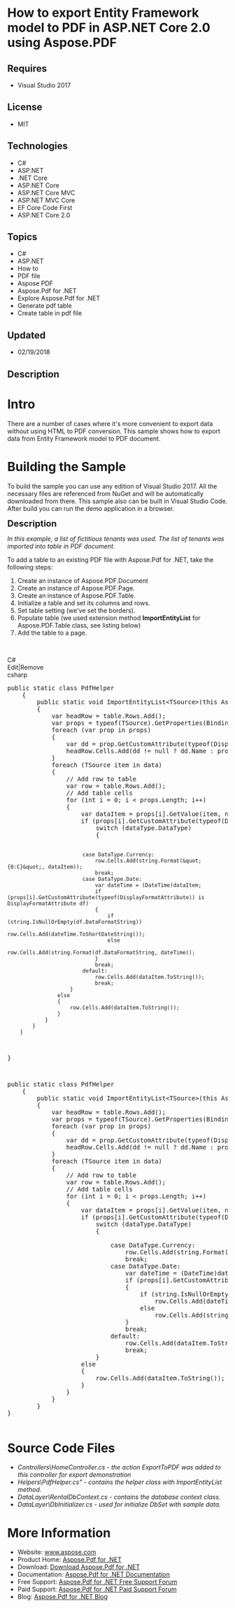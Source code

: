 # How to export Entity Framework model to PDF in ASP.NET Core 2.0 using Aspose.PDF
## Requires
- Visual Studio 2017
## License
- MIT
## Technologies
- C#
- ASP.NET
- .NET Core
- ASP.NET Core
- ASP.NET Core MVC
- ASP.NET MVC Core
- EF Core Code First
- ASP.NET Core 2.0
## Topics
- C#
- ASP.NET
- How to
- PDF file
- Aspose PDF
- Aspose.Pdf for .NET
- Explore Aspose.Pdf for .NET
- Generate pdf table
- Create table in pdf file
## Updated
- 02/19/2018
## Description

<h1>Intro</h1>
<p>There are a number of cases where it's more convenient to export data without using HTML to PDF conversion. This sample shows how to export data from Entity Framework model to PDF document.&nbsp;</p>
<h1><span>Building the Sample</span></h1>
<p>To build the sample you can use any edition of Visual Studio 2017. All the necessary files are referenced from NuGet and will be automatically downloaded from there. This sample also can be built in Visual Studio Code. After build you can run the demo application
 in a browser.</p>
<p><span style="font-size:20px; font-weight:bold">Description</span></p>
<p><em>In this example, a list of fictitious tenants was used. The list of tenants was imported into table in PDF document.&nbsp;</em></p>
<p>To add a table to an existing PDF file with Aspose.Pdf for .NET, take the following steps:</p>
<ol>
<li>Create an instance of Aspose.PDF.Document&nbsp; </li><li>Create an instance of Aspose.PDF.Page. </li><li>Create an instance of Aspose.PDF.Table. </li><li>Initialize a table and set its columns and rows. </li><li>Set table setting (we've set the borders). </li><li>Populate table (we used extension method <strong>ImportEntityList</strong> for Aspose.PDF.Table&nbsp;class, see listing below)
</li><li>Add the table to a page. </li></ol>
<p><em>&nbsp;</em></p>
<div class="scriptcode">
<div class="pluginEditHolder" pluginCommand="mceScriptCode">
<div class="title"><span>C#</span></div>
<div class="pluginLinkHolder"><span class="pluginEditHolderLink">Edit</span>|<span class="pluginRemoveHolderLink">Remove</span></div>
<span class="hidden">csharp</span>
<pre class="hidden">public static class PdfHelper
    {
        public static void ImportEntityList&lt;TSource&gt;(this Aspose.Pdf.Table table, IList&lt;TSource&gt; data)
        {
            var headRow = table.Rows.Add();
            var props = typeof(TSource).GetProperties(BindingFlags.Public | BindingFlags.Instance);
            foreach (var prop in props)
            {
                var dd = prop.GetCustomAttribute(typeof(DisplayAttribute)) as DisplayAttribute;
                headRow.Cells.Add(dd != null ? dd.Name : prop.Name);
            }
            foreach (TSource item in data)
            {
                // Add row to table
                var row = table.Rows.Add();
                // Add table cells
                for (int i = 0; i &lt; props.Length; i&#43;&#43;)
                {
                    var dataItem = props[i].GetValue(item, null);
                    if (props[i].GetCustomAttribute(typeof(DataTypeAttribute)) is DataTypeAttribute dataType)
                        switch (dataType.DataType)
                        {

                            case DataType.Currency:
                                row.Cells.Add(string.Format(&quot;{0:C}&quot;, dataItem));
                                break;
                            case DataType.Date:
                                var dateTime = (DateTime)dataItem;
                                if (props[i].GetCustomAttribute(typeof(DisplayFormatAttribute)) is DisplayFormatAttribute df)
                                {
                                    if (string.IsNullOrEmpty(df.DataFormatString))
                                        row.Cells.Add(dateTime.ToShortDateString());
                                    else
                                        row.Cells.Add(string.Format(df.DataFormatString, dateTime));
                                }
                                break;
                            default:
                                row.Cells.Add(dataItem.ToString());
                                break;
                        }
                    else
                    {
                        row.Cells.Add(dataItem.ToString());
                    }
                }
            }
        }
}

</pre>
<div class="preview">
<pre class="csharp"><span class="cs__keyword">public</span>&nbsp;<span class="cs__keyword">static</span>&nbsp;<span class="cs__keyword">class</span>&nbsp;PdfHelper&nbsp;
&nbsp;&nbsp;&nbsp;&nbsp;{&nbsp;
&nbsp;&nbsp;&nbsp;&nbsp;&nbsp;&nbsp;&nbsp;&nbsp;<span class="cs__keyword">public</span>&nbsp;<span class="cs__keyword">static</span>&nbsp;<span class="cs__keyword">void</span>&nbsp;ImportEntityList&lt;TSource&gt;(<span class="cs__keyword">this</span>&nbsp;Aspose.Pdf.Table&nbsp;table,&nbsp;IList&lt;TSource&gt;&nbsp;data)&nbsp;
&nbsp;&nbsp;&nbsp;&nbsp;&nbsp;&nbsp;&nbsp;&nbsp;{&nbsp;
&nbsp;&nbsp;&nbsp;&nbsp;&nbsp;&nbsp;&nbsp;&nbsp;&nbsp;&nbsp;&nbsp;&nbsp;var&nbsp;headRow&nbsp;=&nbsp;table.Rows.Add();&nbsp;
&nbsp;&nbsp;&nbsp;&nbsp;&nbsp;&nbsp;&nbsp;&nbsp;&nbsp;&nbsp;&nbsp;&nbsp;var&nbsp;props&nbsp;=&nbsp;<span class="cs__keyword">typeof</span>(TSource).GetProperties(BindingFlags.Public&nbsp;|&nbsp;BindingFlags.Instance);&nbsp;
&nbsp;&nbsp;&nbsp;&nbsp;&nbsp;&nbsp;&nbsp;&nbsp;&nbsp;&nbsp;&nbsp;&nbsp;<span class="cs__keyword">foreach</span>&nbsp;(var&nbsp;prop&nbsp;<span class="cs__keyword">in</span>&nbsp;props)&nbsp;
&nbsp;&nbsp;&nbsp;&nbsp;&nbsp;&nbsp;&nbsp;&nbsp;&nbsp;&nbsp;&nbsp;&nbsp;{&nbsp;
&nbsp;&nbsp;&nbsp;&nbsp;&nbsp;&nbsp;&nbsp;&nbsp;&nbsp;&nbsp;&nbsp;&nbsp;&nbsp;&nbsp;&nbsp;&nbsp;var&nbsp;dd&nbsp;=&nbsp;prop.GetCustomAttribute(<span class="cs__keyword">typeof</span>(DisplayAttribute))&nbsp;<span class="cs__keyword">as</span>&nbsp;DisplayAttribute;&nbsp;
&nbsp;&nbsp;&nbsp;&nbsp;&nbsp;&nbsp;&nbsp;&nbsp;&nbsp;&nbsp;&nbsp;&nbsp;&nbsp;&nbsp;&nbsp;&nbsp;headRow.Cells.Add(dd&nbsp;!=&nbsp;<span class="cs__keyword">null</span>&nbsp;?&nbsp;dd.Name&nbsp;:&nbsp;prop.Name);&nbsp;
&nbsp;&nbsp;&nbsp;&nbsp;&nbsp;&nbsp;&nbsp;&nbsp;&nbsp;&nbsp;&nbsp;&nbsp;}&nbsp;
&nbsp;&nbsp;&nbsp;&nbsp;&nbsp;&nbsp;&nbsp;&nbsp;&nbsp;&nbsp;&nbsp;&nbsp;<span class="cs__keyword">foreach</span>&nbsp;(TSource&nbsp;item&nbsp;<span class="cs__keyword">in</span>&nbsp;data)&nbsp;
&nbsp;&nbsp;&nbsp;&nbsp;&nbsp;&nbsp;&nbsp;&nbsp;&nbsp;&nbsp;&nbsp;&nbsp;{&nbsp;
&nbsp;&nbsp;&nbsp;&nbsp;&nbsp;&nbsp;&nbsp;&nbsp;&nbsp;&nbsp;&nbsp;&nbsp;&nbsp;&nbsp;&nbsp;&nbsp;<span class="cs__com">//&nbsp;Add&nbsp;row&nbsp;to&nbsp;table</span>&nbsp;
&nbsp;&nbsp;&nbsp;&nbsp;&nbsp;&nbsp;&nbsp;&nbsp;&nbsp;&nbsp;&nbsp;&nbsp;&nbsp;&nbsp;&nbsp;&nbsp;var&nbsp;row&nbsp;=&nbsp;table.Rows.Add();&nbsp;
&nbsp;&nbsp;&nbsp;&nbsp;&nbsp;&nbsp;&nbsp;&nbsp;&nbsp;&nbsp;&nbsp;&nbsp;&nbsp;&nbsp;&nbsp;&nbsp;<span class="cs__com">//&nbsp;Add&nbsp;table&nbsp;cells</span>&nbsp;
&nbsp;&nbsp;&nbsp;&nbsp;&nbsp;&nbsp;&nbsp;&nbsp;&nbsp;&nbsp;&nbsp;&nbsp;&nbsp;&nbsp;&nbsp;&nbsp;<span class="cs__keyword">for</span>&nbsp;(<span class="cs__keyword">int</span>&nbsp;i&nbsp;=&nbsp;<span class="cs__number">0</span>;&nbsp;i&nbsp;&lt;&nbsp;props.Length;&nbsp;i&#43;&#43;)&nbsp;
&nbsp;&nbsp;&nbsp;&nbsp;&nbsp;&nbsp;&nbsp;&nbsp;&nbsp;&nbsp;&nbsp;&nbsp;&nbsp;&nbsp;&nbsp;&nbsp;{&nbsp;
&nbsp;&nbsp;&nbsp;&nbsp;&nbsp;&nbsp;&nbsp;&nbsp;&nbsp;&nbsp;&nbsp;&nbsp;&nbsp;&nbsp;&nbsp;&nbsp;&nbsp;&nbsp;&nbsp;&nbsp;var&nbsp;dataItem&nbsp;=&nbsp;props[i].GetValue(item,&nbsp;<span class="cs__keyword">null</span>);&nbsp;
&nbsp;&nbsp;&nbsp;&nbsp;&nbsp;&nbsp;&nbsp;&nbsp;&nbsp;&nbsp;&nbsp;&nbsp;&nbsp;&nbsp;&nbsp;&nbsp;&nbsp;&nbsp;&nbsp;&nbsp;<span class="cs__keyword">if</span>&nbsp;(props[i].GetCustomAttribute(<span class="cs__keyword">typeof</span>(DataTypeAttribute))&nbsp;<span class="cs__keyword">is</span>&nbsp;DataTypeAttribute&nbsp;dataType)&nbsp;
&nbsp;&nbsp;&nbsp;&nbsp;&nbsp;&nbsp;&nbsp;&nbsp;&nbsp;&nbsp;&nbsp;&nbsp;&nbsp;&nbsp;&nbsp;&nbsp;&nbsp;&nbsp;&nbsp;&nbsp;&nbsp;&nbsp;&nbsp;&nbsp;<span class="cs__keyword">switch</span>&nbsp;(dataType.DataType)&nbsp;
&nbsp;&nbsp;&nbsp;&nbsp;&nbsp;&nbsp;&nbsp;&nbsp;&nbsp;&nbsp;&nbsp;&nbsp;&nbsp;&nbsp;&nbsp;&nbsp;&nbsp;&nbsp;&nbsp;&nbsp;&nbsp;&nbsp;&nbsp;&nbsp;{&nbsp;
&nbsp;
&nbsp;&nbsp;&nbsp;&nbsp;&nbsp;&nbsp;&nbsp;&nbsp;&nbsp;&nbsp;&nbsp;&nbsp;&nbsp;&nbsp;&nbsp;&nbsp;&nbsp;&nbsp;&nbsp;&nbsp;&nbsp;&nbsp;&nbsp;&nbsp;&nbsp;&nbsp;&nbsp;&nbsp;<span class="cs__keyword">case</span>&nbsp;DataType.Currency:&nbsp;
&nbsp;&nbsp;&nbsp;&nbsp;&nbsp;&nbsp;&nbsp;&nbsp;&nbsp;&nbsp;&nbsp;&nbsp;&nbsp;&nbsp;&nbsp;&nbsp;&nbsp;&nbsp;&nbsp;&nbsp;&nbsp;&nbsp;&nbsp;&nbsp;&nbsp;&nbsp;&nbsp;&nbsp;&nbsp;&nbsp;&nbsp;&nbsp;row.Cells.Add(<span class="cs__keyword">string</span>.Format(<span class="cs__string">&quot;{0:C}&quot;</span>,&nbsp;dataItem));&nbsp;
&nbsp;&nbsp;&nbsp;&nbsp;&nbsp;&nbsp;&nbsp;&nbsp;&nbsp;&nbsp;&nbsp;&nbsp;&nbsp;&nbsp;&nbsp;&nbsp;&nbsp;&nbsp;&nbsp;&nbsp;&nbsp;&nbsp;&nbsp;&nbsp;&nbsp;&nbsp;&nbsp;&nbsp;&nbsp;&nbsp;&nbsp;&nbsp;<span class="cs__keyword">break</span>;&nbsp;
&nbsp;&nbsp;&nbsp;&nbsp;&nbsp;&nbsp;&nbsp;&nbsp;&nbsp;&nbsp;&nbsp;&nbsp;&nbsp;&nbsp;&nbsp;&nbsp;&nbsp;&nbsp;&nbsp;&nbsp;&nbsp;&nbsp;&nbsp;&nbsp;&nbsp;&nbsp;&nbsp;&nbsp;<span class="cs__keyword">case</span>&nbsp;DataType.Date:&nbsp;
&nbsp;&nbsp;&nbsp;&nbsp;&nbsp;&nbsp;&nbsp;&nbsp;&nbsp;&nbsp;&nbsp;&nbsp;&nbsp;&nbsp;&nbsp;&nbsp;&nbsp;&nbsp;&nbsp;&nbsp;&nbsp;&nbsp;&nbsp;&nbsp;&nbsp;&nbsp;&nbsp;&nbsp;&nbsp;&nbsp;&nbsp;&nbsp;var&nbsp;dateTime&nbsp;=&nbsp;(DateTime)dataItem;&nbsp;
&nbsp;&nbsp;&nbsp;&nbsp;&nbsp;&nbsp;&nbsp;&nbsp;&nbsp;&nbsp;&nbsp;&nbsp;&nbsp;&nbsp;&nbsp;&nbsp;&nbsp;&nbsp;&nbsp;&nbsp;&nbsp;&nbsp;&nbsp;&nbsp;&nbsp;&nbsp;&nbsp;&nbsp;&nbsp;&nbsp;&nbsp;&nbsp;<span class="cs__keyword">if</span>&nbsp;(props[i].GetCustomAttribute(<span class="cs__keyword">typeof</span>(DisplayFormatAttribute))&nbsp;<span class="cs__keyword">is</span>&nbsp;DisplayFormatAttribute&nbsp;df)&nbsp;
&nbsp;&nbsp;&nbsp;&nbsp;&nbsp;&nbsp;&nbsp;&nbsp;&nbsp;&nbsp;&nbsp;&nbsp;&nbsp;&nbsp;&nbsp;&nbsp;&nbsp;&nbsp;&nbsp;&nbsp;&nbsp;&nbsp;&nbsp;&nbsp;&nbsp;&nbsp;&nbsp;&nbsp;&nbsp;&nbsp;&nbsp;&nbsp;{&nbsp;
&nbsp;&nbsp;&nbsp;&nbsp;&nbsp;&nbsp;&nbsp;&nbsp;&nbsp;&nbsp;&nbsp;&nbsp;&nbsp;&nbsp;&nbsp;&nbsp;&nbsp;&nbsp;&nbsp;&nbsp;&nbsp;&nbsp;&nbsp;&nbsp;&nbsp;&nbsp;&nbsp;&nbsp;&nbsp;&nbsp;&nbsp;&nbsp;&nbsp;&nbsp;&nbsp;&nbsp;<span class="cs__keyword">if</span>&nbsp;(<span class="cs__keyword">string</span>.IsNullOrEmpty(df.DataFormatString))&nbsp;
&nbsp;&nbsp;&nbsp;&nbsp;&nbsp;&nbsp;&nbsp;&nbsp;&nbsp;&nbsp;&nbsp;&nbsp;&nbsp;&nbsp;&nbsp;&nbsp;&nbsp;&nbsp;&nbsp;&nbsp;&nbsp;&nbsp;&nbsp;&nbsp;&nbsp;&nbsp;&nbsp;&nbsp;&nbsp;&nbsp;&nbsp;&nbsp;&nbsp;&nbsp;&nbsp;&nbsp;&nbsp;&nbsp;&nbsp;&nbsp;row.Cells.Add(dateTime.ToShortDateString());&nbsp;
&nbsp;&nbsp;&nbsp;&nbsp;&nbsp;&nbsp;&nbsp;&nbsp;&nbsp;&nbsp;&nbsp;&nbsp;&nbsp;&nbsp;&nbsp;&nbsp;&nbsp;&nbsp;&nbsp;&nbsp;&nbsp;&nbsp;&nbsp;&nbsp;&nbsp;&nbsp;&nbsp;&nbsp;&nbsp;&nbsp;&nbsp;&nbsp;&nbsp;&nbsp;&nbsp;&nbsp;<span class="cs__keyword">else</span>&nbsp;
&nbsp;&nbsp;&nbsp;&nbsp;&nbsp;&nbsp;&nbsp;&nbsp;&nbsp;&nbsp;&nbsp;&nbsp;&nbsp;&nbsp;&nbsp;&nbsp;&nbsp;&nbsp;&nbsp;&nbsp;&nbsp;&nbsp;&nbsp;&nbsp;&nbsp;&nbsp;&nbsp;&nbsp;&nbsp;&nbsp;&nbsp;&nbsp;&nbsp;&nbsp;&nbsp;&nbsp;&nbsp;&nbsp;&nbsp;&nbsp;row.Cells.Add(<span class="cs__keyword">string</span>.Format(df.DataFormatString,&nbsp;dateTime));&nbsp;
&nbsp;&nbsp;&nbsp;&nbsp;&nbsp;&nbsp;&nbsp;&nbsp;&nbsp;&nbsp;&nbsp;&nbsp;&nbsp;&nbsp;&nbsp;&nbsp;&nbsp;&nbsp;&nbsp;&nbsp;&nbsp;&nbsp;&nbsp;&nbsp;&nbsp;&nbsp;&nbsp;&nbsp;&nbsp;&nbsp;&nbsp;&nbsp;}&nbsp;
&nbsp;&nbsp;&nbsp;&nbsp;&nbsp;&nbsp;&nbsp;&nbsp;&nbsp;&nbsp;&nbsp;&nbsp;&nbsp;&nbsp;&nbsp;&nbsp;&nbsp;&nbsp;&nbsp;&nbsp;&nbsp;&nbsp;&nbsp;&nbsp;&nbsp;&nbsp;&nbsp;&nbsp;&nbsp;&nbsp;&nbsp;&nbsp;<span class="cs__keyword">break</span>;&nbsp;
&nbsp;&nbsp;&nbsp;&nbsp;&nbsp;&nbsp;&nbsp;&nbsp;&nbsp;&nbsp;&nbsp;&nbsp;&nbsp;&nbsp;&nbsp;&nbsp;&nbsp;&nbsp;&nbsp;&nbsp;&nbsp;&nbsp;&nbsp;&nbsp;&nbsp;&nbsp;&nbsp;&nbsp;<span class="cs__keyword">default</span>:&nbsp;
&nbsp;&nbsp;&nbsp;&nbsp;&nbsp;&nbsp;&nbsp;&nbsp;&nbsp;&nbsp;&nbsp;&nbsp;&nbsp;&nbsp;&nbsp;&nbsp;&nbsp;&nbsp;&nbsp;&nbsp;&nbsp;&nbsp;&nbsp;&nbsp;&nbsp;&nbsp;&nbsp;&nbsp;&nbsp;&nbsp;&nbsp;&nbsp;row.Cells.Add(dataItem.ToString());&nbsp;
&nbsp;&nbsp;&nbsp;&nbsp;&nbsp;&nbsp;&nbsp;&nbsp;&nbsp;&nbsp;&nbsp;&nbsp;&nbsp;&nbsp;&nbsp;&nbsp;&nbsp;&nbsp;&nbsp;&nbsp;&nbsp;&nbsp;&nbsp;&nbsp;&nbsp;&nbsp;&nbsp;&nbsp;&nbsp;&nbsp;&nbsp;&nbsp;<span class="cs__keyword">break</span>;&nbsp;
&nbsp;&nbsp;&nbsp;&nbsp;&nbsp;&nbsp;&nbsp;&nbsp;&nbsp;&nbsp;&nbsp;&nbsp;&nbsp;&nbsp;&nbsp;&nbsp;&nbsp;&nbsp;&nbsp;&nbsp;&nbsp;&nbsp;&nbsp;&nbsp;}&nbsp;
&nbsp;&nbsp;&nbsp;&nbsp;&nbsp;&nbsp;&nbsp;&nbsp;&nbsp;&nbsp;&nbsp;&nbsp;&nbsp;&nbsp;&nbsp;&nbsp;&nbsp;&nbsp;&nbsp;&nbsp;<span class="cs__keyword">else</span>&nbsp;
&nbsp;&nbsp;&nbsp;&nbsp;&nbsp;&nbsp;&nbsp;&nbsp;&nbsp;&nbsp;&nbsp;&nbsp;&nbsp;&nbsp;&nbsp;&nbsp;&nbsp;&nbsp;&nbsp;&nbsp;{&nbsp;
&nbsp;&nbsp;&nbsp;&nbsp;&nbsp;&nbsp;&nbsp;&nbsp;&nbsp;&nbsp;&nbsp;&nbsp;&nbsp;&nbsp;&nbsp;&nbsp;&nbsp;&nbsp;&nbsp;&nbsp;&nbsp;&nbsp;&nbsp;&nbsp;row.Cells.Add(dataItem.ToString());&nbsp;
&nbsp;&nbsp;&nbsp;&nbsp;&nbsp;&nbsp;&nbsp;&nbsp;&nbsp;&nbsp;&nbsp;&nbsp;&nbsp;&nbsp;&nbsp;&nbsp;&nbsp;&nbsp;&nbsp;&nbsp;}&nbsp;
&nbsp;&nbsp;&nbsp;&nbsp;&nbsp;&nbsp;&nbsp;&nbsp;&nbsp;&nbsp;&nbsp;&nbsp;&nbsp;&nbsp;&nbsp;&nbsp;}&nbsp;
&nbsp;&nbsp;&nbsp;&nbsp;&nbsp;&nbsp;&nbsp;&nbsp;&nbsp;&nbsp;&nbsp;&nbsp;}&nbsp;
&nbsp;&nbsp;&nbsp;&nbsp;&nbsp;&nbsp;&nbsp;&nbsp;}&nbsp;
}&nbsp;
&nbsp;
</pre>
</div>
</div>
</div>
<h1><span>Source Code Files</span></h1>
<ul>
<li><em>Controllers\HomeController.cs - the action ExportToPDF was added to this controller for export demonstration</em>
</li><li><em><em>Helpers\PdfHelper.cs&quot; - contains the helper class with&nbsp;ImportEntityList method.</em></em>
</li><li><em><em>DataLayer\RentalDbContext.cs - contains the database context class.<br>
</em></em></li><li><em><em>DataLayer\DbInitializer.cs - used for initialize DbSet with sample data.&nbsp;</em></em>
</li></ul>
<h1>More Information</h1>
<ul>
<li><span>Website:</span>&nbsp;<a rel="nofollow" href="http://www.aspose.com/">www.aspose.com</a>
</li><li><span>Product Home:</span>&nbsp;<a rel="nofollow" href="https://products.aspose.com/pdf/net">Aspose.Pdf for .NET</a>
</li><li><span>Download:</span>&nbsp;<a rel="nofollow" href="https://www.nuget.org/packages/Aspose.Pdf/">Download Aspose.Pdf for .NET</a>
</li><li><span>Documentation:</span>&nbsp;<a rel="nofollow" href="https://docs.aspose.com/display/pdfnet/Home">Aspose.Pdf for .NET Documentation</a>
</li><li><span>Free Support:</span>&nbsp;<a rel="nofollow" href="https://forum.aspose.com/c/pdf">Aspose.Pdf for .NET Free Support Forum</a>
</li><li><span>Paid Support:</span>&nbsp;<a rel="nofollow" href="https://helpdesk.aspose.com/">Aspose.Pdf for .NET Paid Support Forum</a>
</li><li><span>Blog:</span>&nbsp;<a rel="nofollow" href="https://blog.aspose.com/category/aspose-products/aspose-pdf-product-family/">Aspose.Pdf for .NET Blog</a>
</li></ul>
